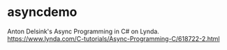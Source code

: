 # asyncdemo
Anton Delsink's Async Programming in C# on Lynda.
https://www.lynda.com/C-tutorials/Async-Programming-C/618722-2.html
